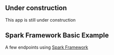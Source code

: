 ## Under construction
This app is still under construction

## Spark Framework Basic Example

A few endpoints using [Spark Framework](http://sparkjava.com/)

<br>
